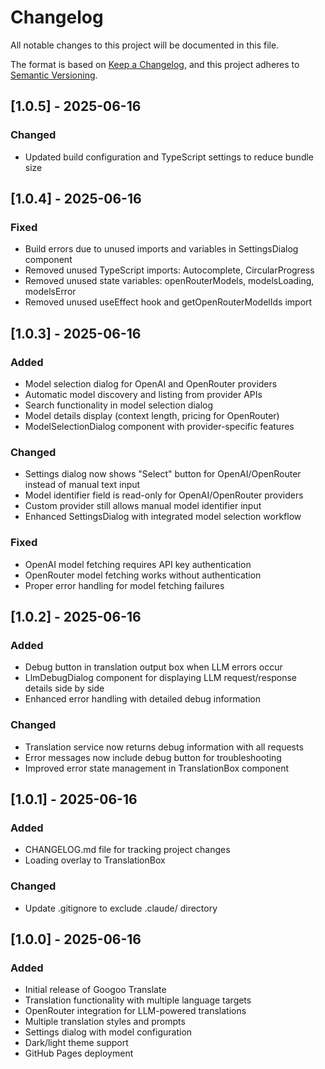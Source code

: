 # Changelog

All notable changes to this project will be documented in this file.

The format is based on [Keep a Changelog](https://keepachangelog.com/en/1.0.0/),
and this project adheres to [Semantic Versioning](https://semver.org/spec/v2.0.0.html).

## [1.0.5] - 2025-06-16

### Changed

- Updated build configuration and TypeScript settings to reduce bundle size

## [1.0.4] - 2025-06-16

### Fixed

- Build errors due to unused imports and variables in SettingsDialog component
- Removed unused TypeScript imports: Autocomplete, CircularProgress
- Removed unused state variables: openRouterModels, modelsLoading, modelsError
- Removed unused useEffect hook and getOpenRouterModelIds import

## [1.0.3] - 2025-06-16

### Added

- Model selection dialog for OpenAI and OpenRouter providers
- Automatic model discovery and listing from provider APIs
- Search functionality in model selection dialog
- Model details display (context length, pricing for OpenRouter)
- ModelSelectionDialog component with provider-specific features

### Changed

- Settings dialog now shows "Select" button for OpenAI/OpenRouter instead of manual text input
- Model identifier field is read-only for OpenAI/OpenRouter providers
- Custom provider still allows manual model identifier input
- Enhanced SettingsDialog with integrated model selection workflow

### Fixed

- OpenAI model fetching requires API key authentication
- OpenRouter model fetching works without authentication
- Proper error handling for model fetching failures

## [1.0.2] - 2025-06-16

### Added

- Debug button in translation output box when LLM errors occur
- LlmDebugDialog component for displaying LLM request/response details side by side
- Enhanced error handling with detailed debug information

### Changed

- Translation service now returns debug information with all requests
- Error messages now include debug button for troubleshooting
- Improved error state management in TranslationBox component

## [1.0.1] - 2025-06-16

### Added

- CHANGELOG.md file for tracking project changes
- Loading overlay to TranslationBox

### Changed

- Update .gitignore to exclude .claude/ directory

## [1.0.0] - 2025-06-16

### Added

- Initial release of Googoo Translate
- Translation functionality with multiple language targets
- OpenRouter integration for LLM-powered translations
- Multiple translation styles and prompts
- Settings dialog with model configuration
- Dark/light theme support
- GitHub Pages deployment
